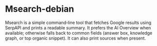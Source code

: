 # Msearch-debian
Msearch is a simple command‑line tool that fetches Google results using SerpAPI and prints a readable summary. It prefers the AI Overview when available; otherwise falls back to common fields (answer box, knowledge graph, or top organic snippet). It can also print sources when present.
